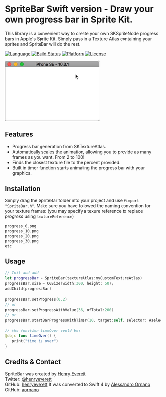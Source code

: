 SpriteBar Swift version - Draw your own progress bar in Sprite Kit.
=========

This library is a convenient way to create your own SKSpriteNode progress bars in Apple's Sprite Kit. Simply pass in a Texture Atlas containing your sprites and SpriteBar will do the rest.

[![Language](http://img.shields.io/badge/language-swift-brightgreen.svg?style=flat
)](https://developer.apple.com/swift)
[![Build Status](https://travis-ci.org/Alamofire/Alamofire.svg?branch=master)](https://travis-ci.org/Alamofire/Alamofire)
[![Platform](http://img.shields.io/badge/platform-ios-blue.svg?style=flat
)](https://developer.apple.com/iphone/index.action)
[![License](https://img.shields.io/cocoapods/l/BadgeSwift.svg?style=flat)](/LICENSE)

![demo](demo.gif) 

## Features

- Progress bar generation from SKTextureAtlas.
- Automatically scales the animation, allowing you to provide as many frames as you want. From 2 to 100!
- Finds the closest texture file to the percent provided.
- Built in timer function starts animating the progress bar with your graphics.

## Installation

Simply drag the SpriteBar folder into your project and use <code>#import "SpriteBar.h"</code>.
Make sure you have followed the naming convention for your texture frames:
(you may specify a texure reference to replace *progress* using <code>textureReference</code>)
```
progress_0.png
progress_10.png
progress_20.png
progress_30.png
etc
```

## Usage

```swift
// Init and add
let progressBar = SpriteBar(textureAtlas:myCustomTextureAtlas)
progressBar.size = CGSize(width:300, height: 50);
addChild(progressBar)

progressBar.setProgress(0.2)
// or
progressBar.setProgressWithValue(36, ofTotal:200)
// or
progressBar.startBarProgressWithTimer(10, target:self, selector: #selector(self.timeOver))

// the function timeOver could be:
@objc func timeOver() {
   print("time is over")
}
```

## Credits & Contact
SpriteBar was created by [Henry Everett](http://www.henryeverett.info/)  
Twitter: [@henryeverett](https://www.twitter.com/henryeverett)  
GitHub: [henryeverett](https://github.com/henryeverett)
It was converted to Swift 4 by [Alessandro Ornano](http://www.alessandroornano.com)
GitHub: [aornano](https://github.com/aornano/)

